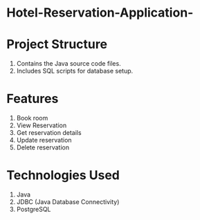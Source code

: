 # Hotel-Reservation-Application-
# Project Structure
1. Contains the Java source code files.
2. Includes SQL scripts for database setup.

# Features
1. Book room
2. View Reservation
3. Get reservation details
4. Update reservation
5. Delete reservation
   
# Technologies Used
1. Java
2. JDBC (Java Database Connectivity)
3. PostgreSQL
